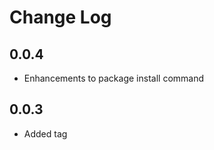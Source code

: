 Change Log
==========
0.0.4
-----
  * Enhancements to package install command

0.0.3
-----
  * Added tag